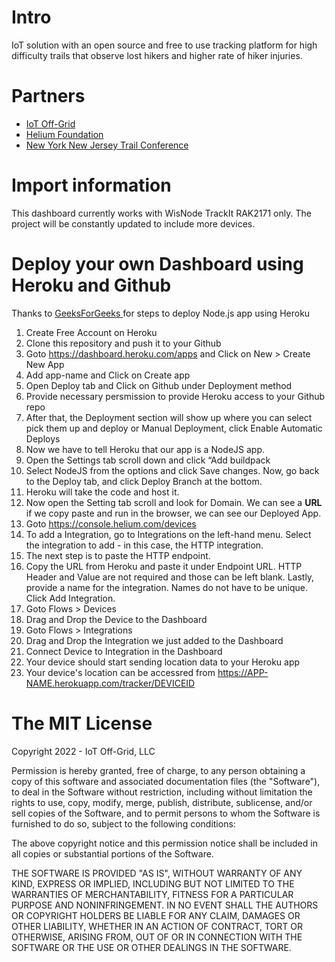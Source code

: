 # Intro
IoT solution with an open source and free to use tracking platform for high difficulty trails that observe lost hikers and higher rate of hiker injuries.

# Partners
- [IoT Off-Grid](https://www.iotoffgrid.com/ "IoT Off-Grid")
- [Helium Foundation](http://www.helium.foundation/ "Helium Foundation")
- [New York New Jersey Trail Conference](https://www.nynjtc.org/ "New York New Jersey Trail Conference")

# Import information
This dashboard currently works with WisNode TrackIt RAK2171 only. The project will be constantly updated to include more devices.

# Deploy your own Dashboard using Heroku and Github
Thanks to [GeeksForGeeks ](https://www.geeksforgeeks.org/how-to-deploy-node-js-app-on-heroku-from-github/ "GeeksForGeeks ")for steps to deploy Node.js app using Heroku
1. Create Free Account on Heroku
2. Clone this repository and push it to your Github
3. Goto https://dashboard.heroku.com/apps and Click on New > Create New App
4. Add app-name and Click on Create app
5. Open Deploy tab and Click on Github under Deployment method
6. Provide necessary persmission to provide Heroku access to your Github repo
7. After that, the Deployment section will show up where you can select pick them up and deploy or Manual Deployment, click Enable Automatic Deploys
8. Now we have to tell Heroku that our app is a NodeJS app.
9. Open the Settings tab scroll down and click “Add buildpack 
10. Select NodeJS from the options and click Save changes. Now, go back to the Deploy tab, and click Deploy Branch at the bottom.
11. Heroku will take the code and host it. 
12. Now open the Setting tab scroll and look for Domain. We can see a **URL** if we copy paste and run in the browser, we can see our Deployed App. 
13. Goto https://console.helium.com/devices
14. To add a Integration, go to Integrations on the left-hand menu. Select the integration to add - in this case, the HTTP integration.
15. The next step is to paste the HTTP endpoint.
16. Copy the URL from Heroku and paste it under Endpoint URL. HTTP Header and Value are not required and those can be left blank. Lastly, provide a name for the integration. Names do not have to be unique. Click Add Integration.
17. Goto Flows > Devices
18. Drag and Drop the Device to the Dashboard
19. Goto Flows > Integrations 
20. Drag and Drop the Integration we just added to the Dashboard
21. Connect Device to Integration in the Dashboard
22. Your device should start sending location data to your Heroku app
23. Your device's location can be accessred from https://APP-NAME.herokuapp.com/tracker/DEVICEID

# The MIT License

Copyright 2022 - IoT Off-Grid, LLC

Permission is hereby granted, free of charge, to any person obtaining a copy of this software and associated documentation files (the "Software"), to deal in the Software without restriction, including without limitation the rights to use, copy, modify, merge, publish, distribute, sublicense, and/or sell copies of the Software, and to permit persons to whom the Software is furnished to do so, subject to the following conditions:

The above copyright notice and this permission notice shall be included in all copies or substantial portions of the Software.

THE SOFTWARE IS PROVIDED "AS IS", WITHOUT WARRANTY OF ANY KIND, EXPRESS OR IMPLIED, INCLUDING BUT NOT LIMITED TO THE WARRANTIES OF MERCHANTABILITY, FITNESS FOR A PARTICULAR PURPOSE AND NONINFRINGEMENT. IN NO EVENT SHALL THE AUTHORS OR COPYRIGHT HOLDERS BE LIABLE FOR ANY CLAIM, DAMAGES OR OTHER LIABILITY, WHETHER IN AN ACTION OF CONTRACT, TORT OR OTHERWISE, ARISING FROM, OUT OF OR IN CONNECTION WITH THE SOFTWARE OR THE USE OR OTHER DEALINGS IN THE SOFTWARE.




